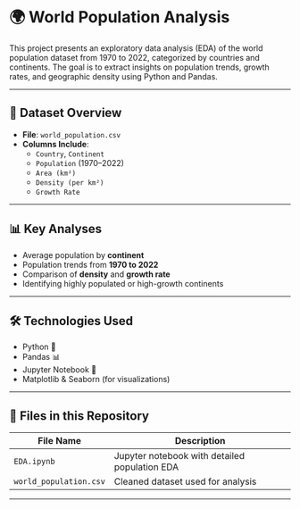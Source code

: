 # 🌍 World Population Analysis

This project presents an exploratory data analysis (EDA) of the world population dataset from 1970 to 2022, categorized by countries and continents. The goal is to extract insights on population trends, growth rates, and geographic density using Python and Pandas.

---

## 📁 Dataset Overview

- **File**: `world_population.csv`
- **Columns Include**:
  - `Country`, `Continent`
  - `Population` (1970–2022)
  - `Area (km²)`
  - `Density (per km²)`
  - `Growth Rate`

---

## 📊 Key Analyses

- Average population by **continent**
- Population trends from **1970 to 2022**
- Comparison of **density** and **growth rate**
- Identifying highly populated or high-growth continents

---

## 🛠️ Technologies Used

- Python 🐍
- Pandas 📊
- Jupyter Notebook 📓
- Matplotlib & Seaborn (for visualizations)

---

## 📂 Files in this Repository

| File Name             | Description                                      |
|----------------------|--------------------------------------------------|
| `EDA.ipynb`           | Jupyter notebook with detailed population EDA    |
| `world_population.csv`| Cleaned dataset used for analysis                |

---
